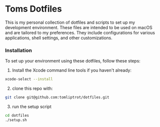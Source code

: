 # Toms Dotfiles
This is my personal collection of dotfiles and scripts to set up my development environment.
These files are intended to be used on macOS and are tailored to my preferences. They include configurations for various applications, shell settings, and other customizations.

### Installation
To set up your environment using these dotfiles, follow these steps:
1. Install the Xcode command line tools if you haven't already:
```bash
xcode-select --install
```
2. clone this repo with:
```bash
git clone git@github.com:tomliptrot/dotfiles.git
```
3. run the setup script
```bash
cd dotfiles
./setup.sh
```